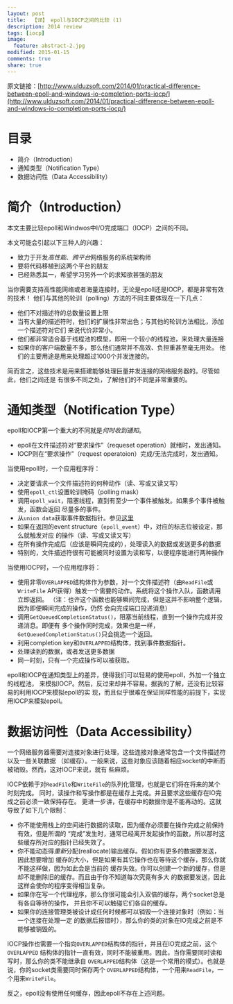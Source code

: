 ```yaml
---
layout: post
title:  【译】 epoll与IOCP之间的比较 (1)
description: 2014 review
tags: [iocp]
image: 
  feature: abstract-2.jpg
modified: 2015-01-15
comments: true
share: true
---
```


原文链接：[http://www.ulduzsoft.com/2014/01/practical-difference-between-epoll-and-windows-io-completion-ports-iocp/](http://www.ulduzsoft.com/2014/01/practical-difference-between-epoll-and-windows-io-completion-ports-iocp/)

目录
====

<!-- MarkdownTOC -->

- 简介（Introduction）
- 通知类型（Notification Type）
- 数据访问性（Data Accessibility）

<!-- /MarkdownTOC -->


简介（Introduction）
==================

本文主要比较epoll和Windwos中I/O完成端口（IOCP）之间的不同。

本文可能会引起以下三种人的兴趣：

* 致力于开发*高性能*、*跨平台*网络服务的系统架构师
* 要将代码移植到这两个平台的朋友
* 已经熟悉其一，希望学习另外一个的求知欲甚强的朋友

当你需要支持高性能网络或者海量连接时，无论是epoll还是IOCP，都是非常有效的技术！
他们与其他的轮训（polling）方法的不同主要体现在一下几点：

* 他们不对描述符的总数量设置上限
* 当有大量的描述符时，他们的扩展性非常出色；与其他的轮训方法相比，添加一个描述符对它们
  来说代价非常小。
* 他们都非常适合基于线程池的模型，即用一个较小的线程池，来处理大量连接
* 如果你的客户端数量不多，那么他们通常并不高效、负担重甚至毫无用处。
  他们的主要用途是用来处理超过1000个并发连接的。

简而言之，这些技术是用来搭建能够处理巨量并发连接的网络服务器的。尽管如此，他们之间还是
有很多不同之处，了解他们的不同是非常重要的。

通知类型（Notification Type）
===========================
epoll和IOCP第一个重大的不同就是*何时收到通知*。

* epoll在文件描述符对“要求操作”（requeset operation）就绪时，发出通知。
* IOCP则在“要求操作”（request operatoion）完成/无法完成时，发出通知。

当使用epoll时，一个应用程序将：

* 决定要请求一个文件描述符的何种动作（读、写或又读又写）
* 使用`epoll_ctl`设置轮训掩码（polling mask）
* 调用`epoll_wait`，阻塞线程，直到有至少一个事件被触发。如果多个事件被触发，函数会返回
  尽量多的事件。
* 从`union data`获取事件数据指针。参见[这里](http://linux.die.net/man/2/epoll_wait)
* 如果在返回的event structure（`epoll_event`）中，对应的标志位被设定，那么就触发对应
  的操作（读、写或又读又写）
* 在所有操作完成后（应该是瞬间完成的），处理读入的数据或发送更多的数据
* 特别的，文件描述符很有可能被同时设置为读和写，以便程序能进行两种操作

当使用IOCP时，一个应用程序将：

* 使用非零`OVERLAPPED`结构体作为参数，对一个文件描述符（由`ReadFile`或`WriteFile`
  API获得）触发一个需要的动作。系统将这个操作入队，函数调用立即返回。
  （注：也许这个函数也能够瞬间完成，但是这并不影响整个逻辑，因为即便瞬间完成的操作，仍然
  会向完成端口投递消息）
* 调用`GetQueuedCompletionStatus()`，阻塞当前线程，直到一个操作完成并投递消息。即便有
  多个操作同时完成，效果也是一样，`GetQueuedCompletionStatus()`只会挑选一个返回。
* 利用completion key和`OVERLAPPED`结构体，找到事件数据指针。
* 处理读到的数据，或者发送更多数据
* 同一时刻，只有一个完成操作可以被获取。

epoll和IOCP在通知类型上的差异，使得我们可以轻易的使用epoll，外加一个独立的线程池，
来模拟IOCP。然后，反过来却并不容易。据我的了解，还没有比较容易的利用IOCP来模拟epoll的实
现，而且似乎很难在保证同样性能的前提下，实现用IOCP来模拟epoll。

数据访问性（Data Accessibility）
==============================

一个网络服务器需要对连接对象进行处理，这些连接对象通常包含一个文件描述符以及一些关联数据
（如缓存）。一般来说，这些对象应该随着相应socket的中断而被销毁。然而，这对IOCP来说，就有
些麻烦。

IOCP依赖于对`ReadFile`和`WriteFile`的队列化管理，也就是它们将在将来的某个时刻完成。
同时，读操作和写操作都是在缓存上完成。并且要求这些缓存在IO完成之前必须一致保持存在。
更进一步讲，在缓存中的数据你是不能再动的。这就导致了如下几个限制：

* 你不能使用栈上的空间进行数据的读取，因为缓存必须要在操作完成之前保持有效，但是所谓的
  “完成”发生时，通常已经离开发起操作的函数，所以那时这些缓存所对应的指针已经失效了。
* 你不能动态得*重新*分配(reallocate)输出缓存。假如你有更多的数据要发送，因此想要增加
  缓存的大小，但是如果有其它操作也在等待这个缓存，那么你就不能这样做，因为如此会是当前的
  缓存失效。你可以创建一个新的缓存，但是却不能删除旧的缓存。而且由于你不知道每次究竟有多大
  的数据要发送，因此这样会使你的程序变得相当复杂。
* 如果你在写一个代理程序，那么你很可能会引入双倍的缓存，两个socket总是有各自等待的操作，
  并且你不可以触碰它们各自的缓存。
* 如果你的连接管理类被设计成任何时候都可以销毁一个连接对象时（例如：当一个连接在处理一定
  的数据后报错时），那么你的类的对象在IO完成之前是不能够被销毁的。

IOCP操作也需要一个指向`OVERLAPPED`结构体的指针，并且在IO完成之前，这个`OVERLAPPED`
结构体的指针一直有效，同时不能被重用。因此，当你需要同时读和写时，那么你的类不能继承自
`OVERLAPPED`结构体（这是一个常用的模式）。也就是说，你的socket类需要同时保存两个
`OVERLAPPED`结构体，一个用来`ReadFile`，一个用来`WriteFile`。

反之，epoll没有使用任何缓存，因此epoll不存在上述问题。

